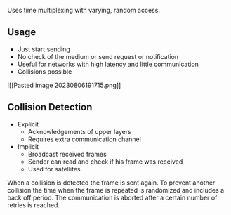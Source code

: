 Uses time multiplexing with varying, random access.

## Usage
- Just start sending
- No check of the medium or send request or notification
- Useful for networks with high latency and little communication
- Collisions possible

![[Pasted image 20230806191715.png]]

## Collision Detection
- Explicit
	- Acknowledgements of upper layers
	- Requires extra communication channel
- Implicit
	- Broadcast received frames
	- Sender can read and check if his frame was received
	- Used for satellites

When a collision is detected the frame is sent again. To prevent another collision the time when the frame is repeated is randomized and includes a back off period. The communication is aborted after a certain number of retries is reached.
